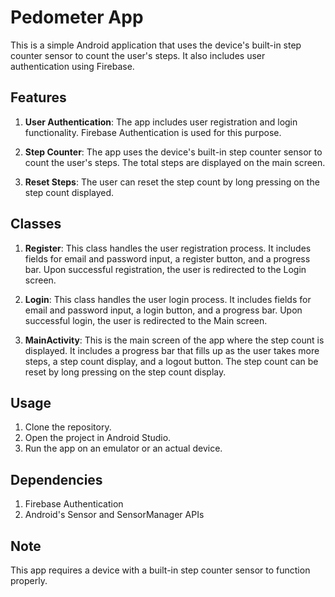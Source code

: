 # Pedometer App

This is a simple Android application that uses the device's built-in step counter sensor to count the user's steps. It also includes user authentication using Firebase.

## Features

1. **User Authentication**: The app includes user registration and login functionality. Firebase Authentication is used for this purpose.

2. **Step Counter**: The app uses the device's built-in step counter sensor to count the user's steps. The total steps are displayed on the main screen.

3. **Reset Steps**: The user can reset the step count by long pressing on the step count displayed.

## Classes

1. **Register**: This class handles the user registration process. It includes fields for email and password input, a register button, and a progress bar. Upon successful registration, the user is redirected to the Login screen.

2. **Login**: This class handles the user login process. It includes fields for email and password input, a login button, and a progress bar. Upon successful login, the user is redirected to the Main screen.

3. **MainActivity**: This is the main screen of the app where the step count is displayed. It includes a progress bar that fills up as the user takes more steps, a step count display, and a logout button. The step count can be reset by long pressing on the step count display.

## Usage

1. Clone the repository.
2. Open the project in Android Studio.
3. Run the app on an emulator or an actual device.

## Dependencies

1. Firebase Authentication
2. Android's Sensor and SensorManager APIs

## Note

This app requires a device with a built-in step counter sensor to function properly.
